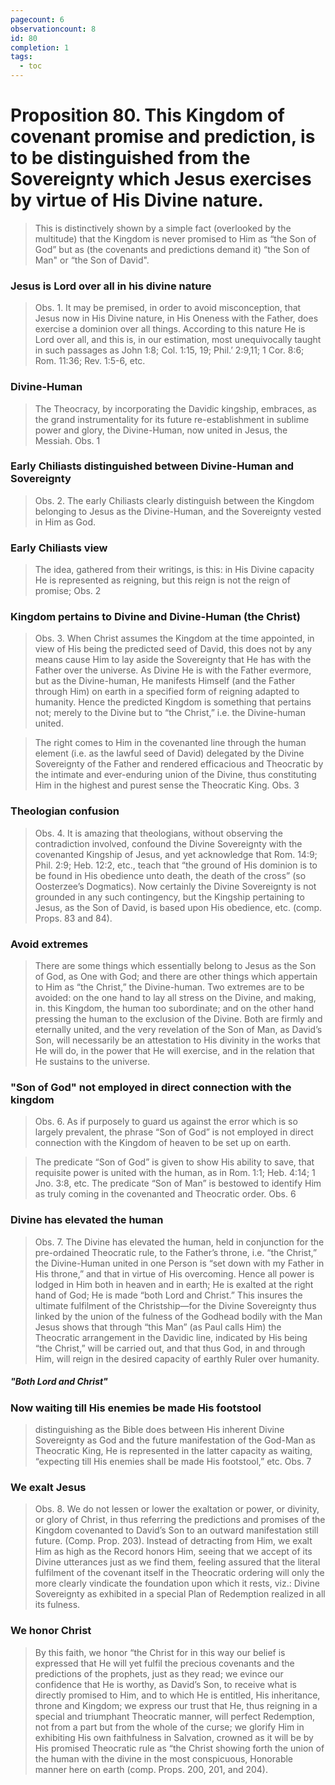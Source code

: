 ```yaml
---
pagecount: 6
observationcount: 8
id: 80
completion: 1
tags:
  - toc
---
```

# Proposition 80. This Kingdom of covenant promise and prediction, is to be distinguished from the Sovereignty which Jesus exercises by virtue of His Divine nature.

>This is distinctively shown by a simple fact (overlooked by the multitude) that the Kingdom is never promised to Him as “the Son of God” but as (the covenants and predictions demand it) “the Son of Man" or “the Son of David".
### Jesus is Lord over all in his divine nature
>Obs. 1. It may be premised, in order to avoid misconception, that Jesus now in His Divine nature, in His Oneness with the Father, does exercise a dominion over all things. According to this nature He is Lord over all, and this is, in our estimation, most unequivocally taught in such passages as John 1:8; Col. 1:15, 19; Phil.’ 2:9,11; 1 Cor. 8:6; Rom. 11:36; Rev. 1:5-6, etc.

### Divine-Human
>The Theocracy, by incorporating the Davidic kingship, embraces, as the grand instrumentality for its future re-establishment in sublime power and glory, the Divine-Human, now united in Jesus, the Messiah.
>Obs. 1
### Early Chiliasts distinguished between Divine-Human and Sovereignty
>Obs. 2. The early Chiliasts clearly distinguish between the Kingdom belonging to Jesus as the Divine-Human, and the Sovereignty vested in Him as God.
### Early Chiliasts view
>The idea, gathered from their writings, is this: in His Divine capacity He is represented as reigning, but this reign is not the reign of promise;
>Obs. 2
### Kingdom pertains to Divine and Divine-Human (the Christ)
>Obs. 3. When Christ assumes the Kingdom at the time appointed, in view of His being the predicted seed of David, this does not by any means cause Him to lay aside the Sovereignty that He has with the Father over the universe. As Divine He is with the Father evermore, but as the Divine-human, He manifests Himself (and the Father through Him) on earth in a specified form of reigning adapted to humanity. Hence the predicted Kingdom is something that pertains not; merely to the Divine but to “the Christ,” i.e. the Divine-human united.

>The right comes to Him in the covenanted line through the human element (i.e. as the lawful seed of David) delegated by the Divine Sovereignty of the Father and rendered efficacious and Theocratic by the intimate and ever-enduring union of the Divine, thus constituting Him in the highest and purest sense the Theocratic King.
>Obs. 3

### Theologian confusion
>Obs. 4. It is amazing that theologians, without observing the contradiction involved, confound the Divine Sovereignty with the covenanted Kingship of Jesus, and yet acknowledge that Rom. 14:9; Phil. 2:9; Heb. 12:2, etc., teach that “the ground of His dominion is to be found in His obedience unto death, the death of the cross” (so Oosterzee’s Dogmatics). Now certainly the Divine Sovereignty is not grounded in any such contingency, but the Kingship pertaining to Jesus, as the Son of David, is based upon His obedience, etc. (comp. Props. 83 and 84).

### Avoid extremes
>There are some things which essentially belong to Jesus as the Son of God, as One with God; and there are other things which appertain to Him as “the Christ,”  the Divine-human. Two extremes are to be avoided: on the one hand to lay all stress on the Divine, and making, in. this Kingdom, the human too subordinate; and on the other hand pressing the human to the exclusion of the Divine. Both are firmly and eternally united, and the very revelation of the Son of Man, as David’s Son, will necessarily be an attestation to His divinity in the works that He will do, in the power that He will exercise, and in the relation that He sustains to the universe.

### "Son of God" not employed in direct connection with the kingdom
>Obs. 6. As if purposely to guard us against the error which is so largely prevalent, the phrase “Son of God” is not employed in direct connection with the Kingdom of heaven to be set up on earth.

>The predicate “Son of God” is given to show His ability to save, that requisite power is united with the human, as in Rom. 1:1; Heb. 4:14; 1 Jno. 3:8, etc. The predicate “Son of Man” is bestowed to identify Him as truly coming in the covenanted and Theocratic order.
>Obs. 6

### Divine has elevated the human
>Obs. 7. The Divine has elevated the human, held in conjunction for the pre-ordained Theocratic rule, to the Father’s throne, i.e. “the Christ,” the Divine-Human united in one Person is “set down with my Father in His throne,” and that in virtue of His overcoming. Hence all power is lodged in Him both in heaven and in earth; He is exalted at the right hand of God; He is made “both Lord and Christ.” This insures the ultimate fulfilment of the Christship—for the Divine Sovereignty thus linked by the union of the fulness of the Godhead bodily with the Man Jesus shows that through “this Man” (as Paul calls Him) the Theocratic arrangement in the Davidic line, indicated by His being “the Christ,” will be carried out, and that thus God, in and through Him, will reign in the desired capacity of earthly Ruler over humanity.

##### "Both Lord and Christ"
### Now waiting till His enemies be made His footstool
>distinguishing as the Bible does between His inherent Divine Sovereignty as God and the future manifestation of the God-Man as Theocratic King, He is represented in the latter capacity as waiting, “expecting till His enemies shall be made His footstool,” etc.
>Obs. 7

### We exalt Jesus
>Obs. 8. We do not lessen or lower the exaltation or power, or divinity, or glory of Christ, in thus referring the predictions and promises of the Kingdom covenanted to David’s Son to an outward manifestation still future. (Comp. Prop. 203). Instead of detracting from Him, we exalt Him as high as the Record honors Him, seeing that we accept of its Divine utterances just as we find them, feeling assured that the literal fulfilment of the covenant itself in the Theocratic ordering will only the more clearly vindicate the foundation upon which it rests, viz.: Divine Sovereignty as exhibited in a special Plan of Redemption realized in all its fulness.
### We honor Christ
>By this faith, we honor “the Christ for in this way our belief is expressed that He will yet fulfil the precious covenants and the predictions of the prophets, just as they read; we evince our confidence that He is worthy, as David’s Son, to receive what is directly promised to Him, and to which He is entitled, His inheritance, throne and Kingdom; we express our trust that He, thus reigning in a special and triumphant Theocratic manner, will perfect Redemption, not from a part but from the whole of the curse; we glorify Him in exhibiting His own faithfulness in Salvation, crowned as it will be by His promised Theocratic rule as “the Christ showing forth the union of the human with the divine in the most conspicuous, Honorable manner here on earth (comp. Props. 200, 201, and 204).
